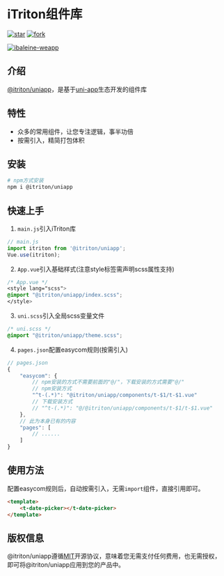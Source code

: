# iTriton组件库

[![star](https://gitee.com/ibaleine-open-source/itriton-uniapp/badge/star.svg?theme=dark)](https://gitee.com/ibaleine-open-source/ibaleine-weapp/stargazers)
[![fork](https://gitee.com/ibaleine-open-source/itriton-uniapp/badge/fork.svg?theme=dark)](https://gitee.com/ibaleine-open-source/ibaleine-weapp/members)

[![ibaleine-weapp](https://img.shields.io/static/v1?label=Github&message=itriton-uniapp&color=orange)](https://github.com/icjs-cc/itriton-uniapp.git)

## 介绍

[@itriton/uniapp](http://itriton.icjs.ink/)，是基于[uni-app](https://uniapp.dcloud.io/)生态开发的组件库

## 特性

- 众多的常用组件，让您专注逻辑，事半功倍
- 按需引入，精简打包体积

## 安装

```bash
# npm方式安装
npm i @itriton/uniapp
```

## 快速上手

1. `main.js`引入iTriton库
```js
// main.js
import itriton from '@itriton/uniapp';
Vue.use(itriton);
```

2. `App.vue`引入基础样式(注意style标签需声明scss属性支持)
```css
/* App.vue */
<style lang="scss">
@import "@itriton/uniapp/index.scss";
</style>
```

3. `uni.scss`引入全局scss变量文件
```css
/* uni.scss */
@import "@itriton/uniapp/theme.scss";
```

4. `pages.json`配置easycom规则(按需引入)

```js
// pages.json
{
	"easycom": {
		// npm安装的方式不需要前面的"@/"，下载安装的方式需要"@/"
		// npm安装方式
		"^t-(.*)": "@itriton/uniapp/components/t-$1/t-$1.vue"
		// 下载安装方式
		// "^t-(.*)": "@/@itriton/uniapp/components/t-$1/t-$1.vue"
	},
	// 此为本身已有的内容
	"pages": [
		// ......
	]
}
```

## 使用方法
配置easycom规则后，自动按需引入，无需`import`组件，直接引用即可。

```html
<template>
	<t-date-picker></t-date-picker>
</template>
```

## 版权信息
@itriton/uniapp遵循[MIT](https://en.wikipedia.org/wiki/MIT_License)开源协议，意味着您无需支付任何费用，也无需授权，即可将@itriton/uniapp应用到您的产品中。
